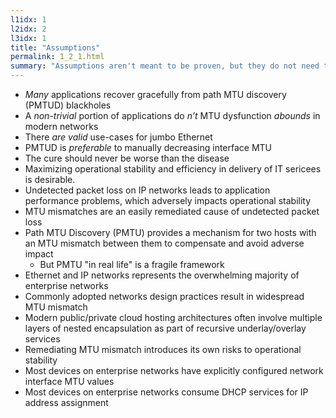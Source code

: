 ```yaml
---
l1idx: 1
l2idx: 2
l3idx: 1
title: "Assumptions"
permalink: 1_2_1.html
summary: "Assumptions aren't meant to be proven, but they do not need to be stated."
---
```


- _Many_  applications recover gracefully from path MTU discovery \(PMTUD\) blackholes
- A  _non\-trivial_  portion of applications do _n’t_  MTU dysfunction  _abounds_  in modern networks
- There  _are_   _valid_  use\-cases for jumbo Ethernet
- PMTUD is  _preferable_  to manually decreasing interface MTU
- The cure should never be worse than the disease
- Maximizing operational stability and efficiency in delivery of IT sericees is desirable.
- Undetected packet loss on IP networks leads to application performance problems, which adversely impacts operational stability
- MTU mismatches are an easily remediated cause of undetected packet loss
- Path MTU Discovery (PMTU) provides a mechanism for two hosts with an MTU mismatch between them to compensate and avoid adverse impact
  - But PMTU "in real life" is a fragile framework
- Ethernet and IP networks represents the overwhelming majority of enterprise networks
- Commonly adopted networks design practices result in widespread MTU mismatch
- Modern public/private cloud hosting architectures often involve multiple layers of nested encapsulation as part of recursive underlay/overlay services
- Remediating MTU mismatch introduces its own risks to operational stability
- Most devices on enterprise networks have explicitly configured network interface MTU values
- Most devices on enterprise networks consume DHCP services for IP address assignment
